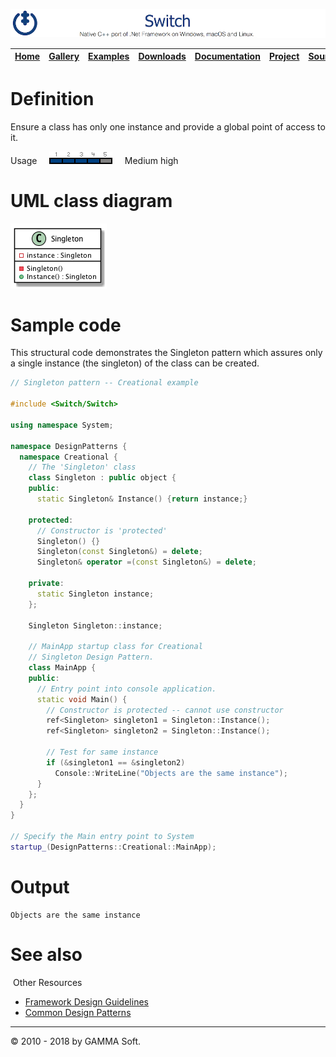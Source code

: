 ![Switch Header](Pictures/SwitchNativeC++port.png)

| [Home](Home.md) | [Gallery](Gallery.md) | [Examples](Examples.md) | [Downloads](Downloads.md) | [Documentation](Documentation.md) | [Project](https://sourceforge.net/projects/switchpro) | [Source](https://github.com/gammasoft71/switch) | [License](License.md) | [Contact](Contact.md) | [GAMMA Soft](https://gammasoft71.wixsite.com/gammasoft) |
|-----------------|-----------------------|-------------------------|-------------------------|-----------------------------------|-------------------------------------------------------|-------------------------------------------------|-----------------------|-----------------------|---------------------------------------------------------|

# Definition

Ensure a class has only one instance and provide a global point of access to it.

Usage     ![Usage](Pictures/Usage4.png)     Medium high

# UML class diagram

![AbstractFactory](Diagrams/UML/DesignPatterns/Singleton.png)

# Sample code

This structural code demonstrates the Singleton pattern which assures only a single instance (the singleton) of the class can be created.

```c++
// Singleton pattern -- Creational example
 
#include <Switch/Switch>
 
using namespace System;
 
namespace DesignPatterns {
  namespace Creational {
    // The 'Singleton' class
    class Singleton : public object {
    public:
      static Singleton& Instance() {return instance;}
 
    protected:
      // Constructor is 'protected'
      Singleton() {}
      Singleton(const Singleton&) = delete;
      Singleton& operator =(const Singleton&) = delete;
      
    private:
      static Singleton instance;
    };
 
    Singleton Singleton::instance;
    
    // MainApp startup class for Creational
    // Singleton Design Pattern.
    class MainApp {
    public:
      // Entry point into console application.
      static void Main() {
        // Constructor is protected -- cannot use constructor
        ref<Singleton> singleton1 = Singleton::Instance();
        ref<Singleton> singleton2 = Singleton::Instance();
 
        // Test for same instance
        if (&singleton1 == &singleton2)
          Console::WriteLine("Objects are the same instance");
      }
    };
  }
}
 
// Specify the Main entry point to System
startup_(DesignPatterns::Creational::MainApp);
```

# Output

```
Objects are the same instance
```

# See also
​
Other Resources

* [Framework Design Guidelines](FrameworkDesignGuidelines.md)
* [Common Design Patterns](CommonDesignPatterns.md)

______________________________________________________________________________________________

© 2010 - 2018 by GAMMA Soft.
